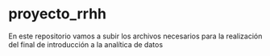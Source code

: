# proyecto_rrhh
En este repositorio vamos a subir los archivos necesarios para la realización del final de introducción a la analítica de datos
